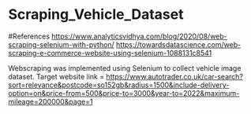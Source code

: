 # Scraping_Vehicle_Dataset

#References 
https://www.analyticsvidhya.com/blog/2020/08/web-scraping-selenium-with-python/
https://towardsdatascience.com/web-scraping-e-commerce-website-using-selenium-1088131c8541

Webscraping was implemented using Selenium to collect vehicle image dataset.
Target website link = https://www.autotrader.co.uk/car-search?sort=relevance&postcode=so152gb&radius=1500&include-delivery-option=on&price-from=500&price-to=3000&year-to=2022&maximum-mileage=200000&page=1
